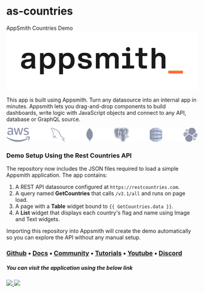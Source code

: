 # as-countries
AppSmith Countries Demo
![](https://raw.githubusercontent.com/appsmithorg/appsmith/release/static/appsmith_logo_primary.png)

This app is built using Appsmith. Turn any datasource into an internal app in minutes. Appsmith lets you drag-and-drop components to build dashboards, write logic with JavaScript objects and connect to any API, database or GraphQL source.

![](https://raw.githubusercontent.com/appsmithorg/appsmith/release/static/images/integrations.png)

### Demo Setup Using the Rest Countries API

The repository now includes the JSON files required to load a simple Appsmith
application.  The app contains:

1. A REST API datasource configured at `https://restcountries.com`.
2. A query named **GetCountries** that calls `/v3.1/all` and runs on page load.
3. A page with a **Table** widget bound to `{{ GetCountries.data }}`.
4. A **List** widget that displays each country's flag and name using Image and
   Text widgets.

Importing this repository into Appsmith will create the demo automatically so you
can explore the API without any manual setup.


### [Github](https://github.com/appsmithorg/appsmith) • [Docs](https://docs.appsmith.com/?utm_source=github&utm_medium=social&utm_content=appsmith_docs&utm_campaign=null&utm_term=appsmith_docs) • [Community](https://community.appsmith.com/) • [Tutorials](https://github.com/appsmithorg/appsmith/tree/update/readme#tutorials) • [Youtube](https://www.youtube.com/appsmith) • [Discord](https://discord.gg/rBTTVJp)

##### You can visit the application using the below link

###### [![](https://assets.appsmith.com/git-sync/Buttons.svg) ](https://branch.appsmith.com/applications/682cc2b6ffd904675a8cb5a3/pages/682cc2b6ffd904675a8cb5a5) [![](https://assets.appsmith.com/git-sync/Buttons2.svg)](https://branch.appsmith.com/applications/682cc2b6ffd904675a8cb5a3/pages/682cc2b6ffd904675a8cb5a5/edit)
